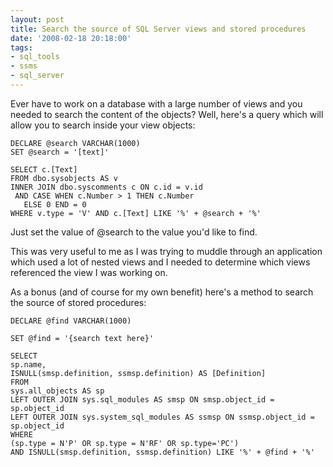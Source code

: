 ```yaml
---
layout: post
title: Search the source of SQL Server views and stored procedures
date: '2008-02-18 20:18:00'
tags:
- sql_tools
- ssms
- sql_server
---
```


Ever have to work on a database with a large number of views and you needed to search the content of the objects? Well, here's a query which will allow you to search inside your view objects:

    DECLARE @search VARCHAR(1000)
    SET @search = '[text]'
    
    SELECT c.[Text]
    FROM dbo.sysobjects AS v
    INNER JOIN dbo.syscomments c ON c.id = v.id
     AND CASE WHEN c.Number > 1 THEN c.Number
       ELSE 0 END = 0
    WHERE v.type = 'V' AND c.[Text] LIKE '%' + @search + '%'
    

Just set the value of @search to the value you'd like to find.

This was very useful to me as I was trying to muddle through an application which used a lot of nested views and I needed to determine which views referenced the view I was working on.

As a bonus (and of course for my own benefit) here's a method to search the source of stored procedures:

    DECLARE @find VARCHAR(1000)
    
    SET @find = '{search text here}'
    
    SELECT
    sp.name,
    ISNULL(smsp.definition, ssmsp.definition) AS [Definition]
    FROM
    sys.all_objects AS sp
    LEFT OUTER JOIN sys.sql_modules AS smsp ON smsp.object_id = sp.object_id
    LEFT OUTER JOIN sys.system_sql_modules AS ssmsp ON ssmsp.object_id = sp.object_id
    WHERE
    (sp.type = N'P' OR sp.type = N'RF' OR sp.type='PC')
    AND ISNULL(smsp.definition, ssmsp.definition) LIKE '%' + @find + '%'
    
